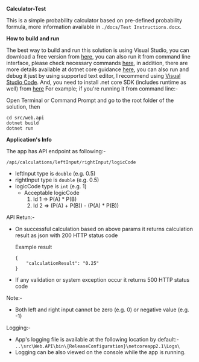 **Calculator-Test**

This is a simple probability calculator based on pre-defined probability formula, more information available in `./docs/Test Instructions.docx`.

**How to build and run**

The best way to build and run this solution is using Visual Studio, you can download a free version from [here](https://visualstudio.microsoft.com/), you can also run it from command line interface, please check necessary commands [here](https://docs.microsoft.com/en-us/dotnet/core/tutorials/cli-create-console-app), in addition, there are more details available at dotnet core guidance [here](https://docs.microsoft.com/en-us/dotnet/core/), you can also run and debug it just by using supported text editor, I recommend using [Visual Studio Code](https://code.visualstudio.com/). And, you need to install .net core SDK (includes runtime as well) from [here](https://dotnet.microsoft.com/download/dotnet-core/2.1) For example; if you're running it from command line:-

Open Terminal or Command Prompt and go to the root folder of the solution, then

`cd src/web.api`\
`dotnet build`\
`dotnet run`

**Application's Info**

The app has API endpoint as following:-

`/api/calculations/leftInput/rightInput/logicCode`

- leftInput type is `double` (e.g. 0.5)
- rightInput type is `double` (e.g. 0.5)
- logicCode type is `int` (e.g. 1)
  - Acceptable logicCode
    1. Id 1 => P(A) * P(B)
    2. Id 2 => (P(A) + P(B)) - (P(A) * P(B))

API Retun:-

- On successful calculation based on above params it returns calculation result as json with 200 HTTP status code

    Example result
    ```
    {
        "calculationResult": "0.25"
    }
    ```

- If any validation or system exception occur it returns 500 HTTP status code

Note:-

- Both left and right input cannot be zero (e.g. 0) or negative value (e.g. -1)

Logging:-

- App's logging file is available at the following location by default:-\
`..\src\Web.API\bin\{ReleaseConfiguration}\netcoreapp2.1\Logs\`
- Logging can be also viewed on the console while the app is running.
